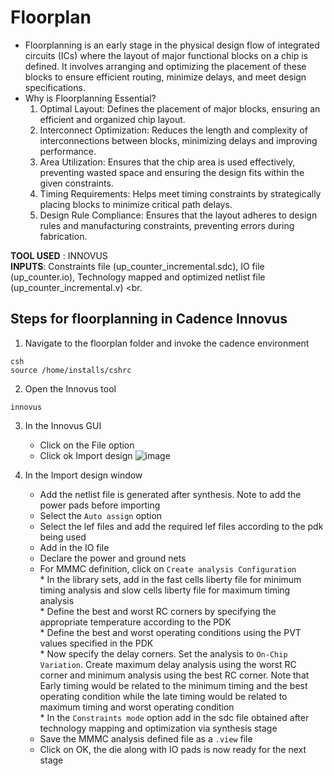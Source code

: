 # Floorplan

* Floorplanning is an early stage in the physical design flow of integrated circuits (ICs) where the layout of major functional blocks on a chip is defined. It involves arranging and optimizing the placement of these blocks to ensure efficient routing, minimize delays, and meet design specifications.
* Why is Floorplanning Essential?
    1. Optimal Layout: Defines the placement of major blocks, ensuring an efficient and organized chip layout.
    2. Interconnect Optimization: Reduces the length and complexity of interconnections between blocks, minimizing delays and improving performance.
    3. Area Utilization: Ensures that the chip area is used effectively, preventing wasted space and ensuring the design fits within the given constraints.
    4. Timing Requirements: Helps meet timing constraints by strategically placing blocks to minimize critical path delays.
    5. Design Rule Compliance: Ensures that the layout adheres to design rules and manufacturing constraints, preventing errors during fabrication.

**TOOL USED** : INNOVUS <br>
**INPUTS**: Constraints file (up_counter_incremental.sdc), IO file (up_counter.io), Technology mapped and optimized netlist file (up_counter_incremental.v) <br.

## Steps for floorplanning in Cadence Innovus

1. Navigate to the floorplan folder and invoke the cadence environment
```
csh
source /home/installs/cshrc
```
2. Open the Innovus tool
```
innovus
```

3. In the Innovus GUI
    * Click on the File option
    * Click ok Import design
![image](https://github.com/user-attachments/assets/a17155b8-fb30-4405-82c8-a762ef628ad0)

4. In the Import design window
    * Add the netlist file is generated after synthesis. Note to add the power pads before importing
    * Select the `Auto assign` option
    * Select the lef files and add the required lef files according to the pdk being used
    * Add in the IO file
    * Declare the power and ground nets
    * For MMMC definition, click on `Create analysis Configuration` <br>
            * In the library sets, add in the fast cells liberty file for minimum timing analysis and slow cells liberty file for maximum timing analysis <br>
            * Define the best and worst RC corners by specifying the appropriate temperature according to the PDK <br>
            * Define the best and worst operating conditions using the PVT values specified in the PDK <br>
            * Now specify the delay corners. Set the analysis to `On-Chip Variation`. Create maximum delay analysis using the worst RC corner and minimum analysis using the best RC corner. Note that Early timing would be related to the minimum timing and the best operating condition while the late timing would be related to maximum timing and worst operating condition <br>
            * In the `Constraints mode` option add in the sdc file obtained after technology mapping and optimization via synthesis stage <br>
    * Save the MMMC analysis defined file as a `.view` file
    * Click on OK, the die along with IO pads is now ready for the next stage 

     
   
